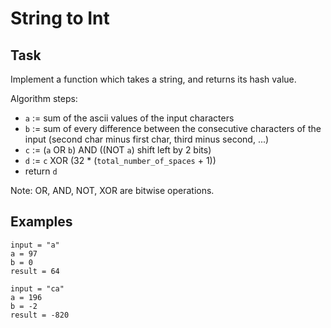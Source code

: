 # String to Int

## Task

Implement a function which takes a string, and returns its hash value.

Algorithm steps:

* `a` := sum of the ascii values of the input characters
* `b` := sum of every difference between the consecutive characters of the input (second char minus first char, third minus second, ...)
* `c` := (`a` OR `b`) AND ((NOT `a`) shift left by 2 bits)
* `d` := `c` XOR (32 * (`total_number_of_spaces` + 1))
* return `d`

Note: OR, AND, NOT, XOR are bitwise operations.

## Examples

```
input = "a"
a = 97
b = 0
result = 64

input = "ca"
a = 196
b = -2
result = -820
```

